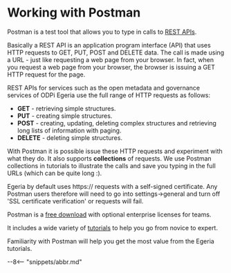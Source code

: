 <!-- SPDX-License-Identifier: CC-BY-4.0 -->
<!-- Copyright Contributors to the ODPi Egeria project. -->

# Working with Postman

Postman is a test tool that allows you to type in calls to
[REST APIs](https://en.wikipedia.org/wiki/Representational_state_transfer).

Basically a REST API is an application program
interface (API) that uses HTTP requests to GET, PUT, POST and DELETE data.
The call is made using a URL - just like requesting a web page
from your browser.  In fact, when you request a web page from your browser,
the browser is issuing a GET HTTP request for the page.

REST APIs for services such as the open metadata and
governance services of ODPi Egeria use the full range of
HTTP requests as follows:

* **GET** - retrieving simple structures.
* **PUT** - creating simple structures.
* **POST** - creating, updating, deleting complex structures and retrieving long lists of information with paging.
* **DELETE** - deleting simple structures.

With Postman it is possible issue these HTTP requests and experiment
with what they do.  It also supports **collections** of requests.
We use Postman collections in tutorials to illustrate the
calls and save you typing in the full URLs (which can be quite long :).

Egeria by default uses https:// requests with a self-signed certificate. Any Postman users therefore will need to
go into settings->general and turn off 'SSL certificate verification' or requests will fail.

Postman is a [free download](https://www.getpostman.com/) with optional enterprise licenses
for teams.

It includes a wide variety of [tutorials](https://learning.getpostman.com/concepts/)
to help you go from novice to expert.

Familiarity with Postman will help you get the most value from
the Egeria tutorials.

--8<-- "snippets/abbr.md"

